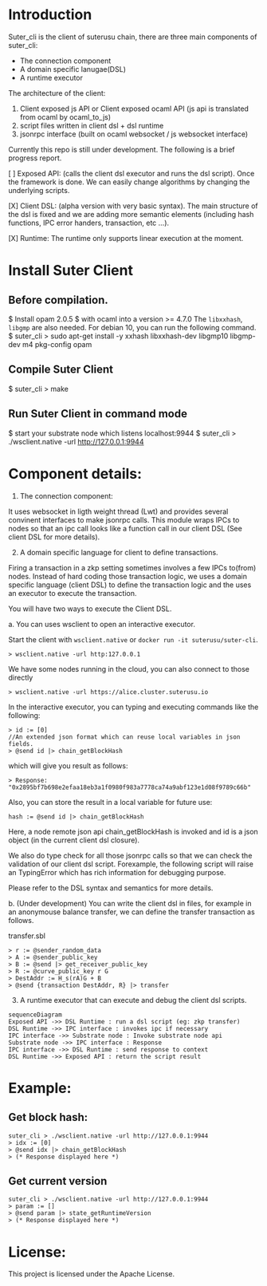 # Introduction

Suter_cli is the client of suterusu chain, there are three main components of
suter_cli:
- The connection component
- A domain specific lanugae(DSL)
- A runtime executor


The architecture of the client:

1. Client exposed js API or Client exposed ocaml API (js api is translated from ocaml by ocaml_to_js)
2. script files written in client dsl + dsl runtime
3. jsonrpc interface (built on ocaml websocket / js websocket interface)

Currently this repo is still under development. The following is a brief progress report.

[  ] Exposed API: (calls the client dsl executor and runs the dsl script).
Once the framework is done. We can easily change algorithms by changing the underlying scripts.

[X] Client DSL: (alpha version with very basic syntax).
The main structure of the dsl is fixed and we are adding more semantic elements (including hash functions, IPC error handers, transaction, etc ...).

[X] Runtime:
The runtime only supports linear execution at the moment.

# Install Suter Client
## Before compilation. 
$ Install opam 2.0.5
$ with ocaml into a version >= 4.7.0
The `libxxhash`, `libgmp` are also needed. For debian 10, you can run the following command.
$ suter_cli > sudo apt-get install -y xxhash libxxhash-dev libgmp10 libgmp-dev m4 pkg-config opam
## Compile Suter Client
$ suter_cli > make
## Run Suter Client in command mode
$ start your substrate node which listens localhost:9944
$ suter_cli > ./wsclient.native -url http://127.0.0.1:9944 


# Component details:

1. The connection component:

It uses websocket in ligth weight thread (Lwt) and provides several convinent interfaces to make jsonrpc calls. This module wraps IPCs to nodes so that an ipc call looks like a function call in our client DSL (See client DSL for more details). 

2. A domain specific language for client to define transactions.

Firing a transaction in a zkp setting sometimes involves a few IPCs to(from) nodes. Instead of hard coding those transaction logic, we uses a domain specific language (client DSL) to define the transaction logic and the uses an executor to execute the transaction.

You will have two ways to execute the Client DSL.

a. You can uses wsclient to open an interactive executor.

Start the client with `wsclient.native` or `docker run -it suterusu/suter-cli`.

```
> wsclient.native -url http:127.0.0.1  
```
We have some nodes running in the cloud, you can also connect to those directly
```
> wsclient.native -url https://alice.cluster.suterusu.io 
```

In the interactive executor, you can typing and executing commands like the following:

```
> id := [0]
//An extended json format which can reuse local variables in json fields.
> @send id |> chain_getBlockHash
```

which will give you result as follows:

```
> Response: "0x2895bf7b698e2efaa18eb3a1f0980f983a7778ca74a9abf123e1d08f9789c66b"
```

Also, you can store the result in a local variable for future use:

```
hash := @send id |> chain_getBlockHash
```

Here, a node remote json api chain_getBlockHash is invoked and id is a json object (in the current client dsl closure).

We also do type check for all those jsonrpc calls so that we can check the validation of our client dsl script. Forexample, the following script will raise an TypingError which has rich information for debugging purpose.

Please refer to the DSL syntax and semantics for more details.

b. (Under development) You can write the client dsl in files, for example in an anonymouse balance transfer, we can define the transfer transaction as follows.

transfer.sbl

```
> r := @sender_random_data
> A := @sender_public_key
> B := @send |> get_receiver_public_key
> R := @curve_public_key r G
> DestAddr := H_s(rA)G + B
> @send {transaction DestAddr, R} |> transfer
```

3. A runtime executor that can execute and debug the client dsl scripts. 

```mermaid
sequenceDiagram
Exposed API ->> DSL Runtime : run a dsl script (eg: zkp transfer)
DSL Runtime ->> IPC interface : invokes ipc if necessary
IPC interface ->> Substrate node : Invoke substrate node api
Substrate node ->> IPC interface : Response
IPC interface ->> DSL Runtime : send response to context
DSL Runtime ->> Exposed API : return the script result
```

# Example:
## Get block hash:

```
suter_cli > ./wsclient.native -url http://127.0.0.1:9944 
> idx := [0]
> @send idx |> chain_getBlockHash
> (* Response displayed here *)
```

## Get current version
```
suter_cli > ./wsclient.native -url http://127.0.0.1:9944 
> param := []
> @send param |> state_getRuntimeVersion
> (* Response displayed here *)
```

# License:

This project is licensed under the Apache License.


